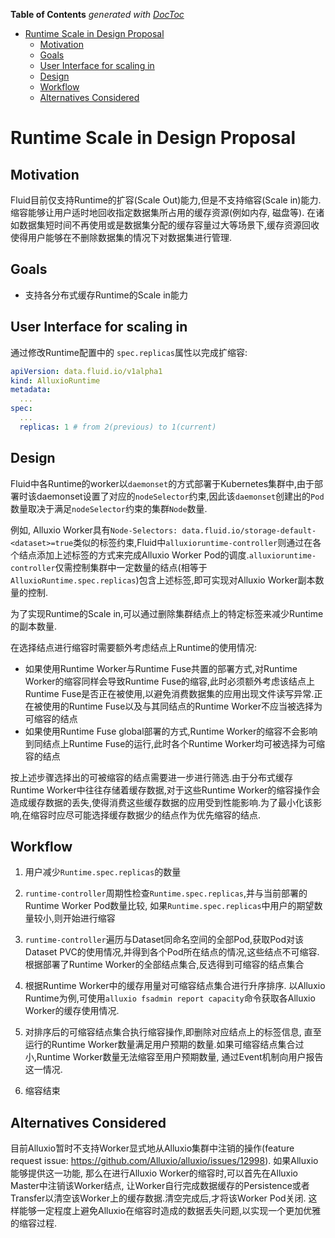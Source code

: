 <!-- START doctoc generated TOC please keep comment here to allow auto update -->
<!-- DON'T EDIT THIS SECTION, INSTEAD RE-RUN doctoc TO UPDATE -->
**Table of Contents**  *generated with [DocToc](https://github.com/thlorenz/doctoc)*

- [Runtime Scale in Design Proposal](#runtime-scale-in-design-proposal)
  - [Motivation](#motivation)
  - [Goals](#goals)
  - [User Interface for scaling in](#user-interface-for-scaling-in)
  - [Design](#design)
  - [Workflow](#workflow)
  - [Alternatives Considered](#alternatives-considered)

<!-- END doctoc generated TOC please keep comment here to allow auto update -->

# Runtime Scale in Design Proposal

## Motivation
Fluid目前仅支持Runtime的扩容(Scale Out)能力,但是不支持缩容(Scale in)能力.缩容能够让用户适时地回收指定数据集所占用的缓存资源(例如内存, 磁盘等). 在诸如数据集短时间不再使用或是数据集分配的缓存容量过大等场景下,缓存资源回收使得用户能够在不删除数据集的情况下对数据集进行管理.

## Goals
- 支持各分布式缓存Runtime的Scale in能力

## User Interface for scaling in

通过修改Runtime配置中的 `spec.replicas`属性以完成扩缩容:
```yaml
apiVersion: data.fluid.io/v1alpha1
kind: AlluxioRuntime
metadata:
  ...
spec:
  ...
  replicas: 1 # from 2(previous) to 1(current)
```

## Design

Fluid中各Runtime的worker以`daemonset`的方式部署于Kubernetes集群中,由于部署时该daemonset设置了对应的`nodeSelector`约束,因此该`daemonset`创建出的`Pod`数量取决于满足`nodeSelector`约束的集群`Node`数量.

例如, Alluxio Worker具有`Node-Selectors: data.fluid.io/storage-default-<dataset>=true`类似的标签约束,Fluid中`alluxioruntime-controller`则通过在各个结点添加上述标签的方式来完成Alluxio Worker Pod的调度.`alluxioruntime-controller`仅需控制集群中一定数量的结点(相等于`AlluxioRuntime.spec.replicas`)包含上述标签,即可实现对Alluxio Worker副本数量的控制.

为了实现Runtime的Scale in,可以通过删除集群结点上的特定标签来减少Runtime的副本数量.

在选择结点进行缩容时需要额外考虑结点上Runtime的使用情况:
- 如果使用Runtime Worker与Runtime Fuse共置的部署方式,对Runtime Worker的缩容同样会导致Runtime Fuse的缩容,此时必须额外考虑该结点上Runtime Fuse是否正在被使用,以避免消费数据集的应用出现文件读写异常.正在被使用的Runtime Fuse以及与其同结点的Runtime Worker不应当被选择为可缩容的结点
- 如果使用Runtime Fuse global部署的方式,Runtime Worker的缩容不会影响到同结点上Runtime Fuse的运行,此时各个Runtime Worker均可被选择为可缩容的结点

按上述步骤选择出的可被缩容的结点需要进一步进行筛选.由于分布式缓存Runtime Worker中往往存储着缓存数据,对于这些Runtime Worker的缩容操作会造成缓存数据的丢失,使得消费这些缓存数据的应用受到性能影响.为了最小化该影响,在缩容时应尽可能选择缓存数据少的结点作为优先缩容的结点.

## Workflow

1. 用户减少`Runtime.spec.replicas`的数量

2. `runtime-controller`周期性检查`Runtime.spec.replicas`,并与当前部署的Runtime Worker Pod数量比较, 如果`Runtime.spec.replicas`中用户的期望数量较小,则开始进行缩容

3. `runtime-controller`遍历与Dataset同命名空间的全部Pod,获取Pod对该Dataset PVC的使用情况,并得到各个Pod所在结点的情况,这些结点不可缩容.根据部署了Runtime Worker的全部结点集合,反选得到可缩容的结点集合

4. 根据Runtime Worker中的缓存用量对可缩容结点集合进行升序排序. 以Alluxio Runtime为例,可使用`alluxio fsadmin report capacity`命令获取各Alluxio Worker的缓存使用情况.

5. 对排序后的可缩容结点集合执行缩容操作,即删除对应结点上的标签信息, 直至运行的Runtime Worker数量满足用户预期的数量.如果可缩容结点集合过小,Runtime Worker数量无法缩容至用户预期数量, 通过Event机制向用户报告这一情况.

6. 缩容结束

## Alternatives Considered

目前Alluxio暂时不支持Worker显式地从Alluxio集群中注销的操作(feature request issue: https://github.com/Alluxio/alluxio/issues/12998). 如果Alluxio能够提供这一功能, 那么在进行Alluxio Worker的缩容时,可以首先在Alluxio Master中注销该Worker结点, 让Worker自行完成数据缓存的Persistence或者Transfer以清空该Worker上的缓存数据.清空完成后,才将该Worker Pod关闭. 这样能够一定程度上避免Alluxio在缩容时造成的数据丢失问题,以实现一个更加优雅的缩容过程.

